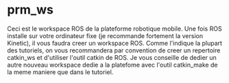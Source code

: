 # prm_ws

Ceci est le workspace ROS de la plateforme robotique mobile.
Une fois ROS installe sur votre ordinateur fixe (je recommande fortement la version Kinetic), il vous faudra creer un workspace ROS.
Comme l'indique la plupart des tutoriels, on vous recommandera par convention de creer un repertoire catkin_ws et d'utiliser l'outil catkin de ROS.
Je vous conseille de dedier un autre nouveau workspace dedie a la platefome avec l'outil catkin_make de la meme maniere que dans le tutoriel.
